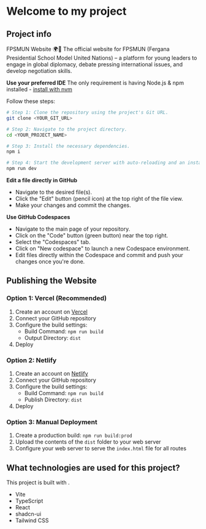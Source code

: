 # Welcome to my project

## Project info
FPSMUN Website 🌍💼
The official website for FPSMUN (Fergana Presidential School Model United Nations) – a platform for young leaders to engage in global diplomacy, debate pressing international issues, and develop negotiation skills.

**Use your preferred IDE**
The only requirement is having Node.js & npm installed - [install with nvm](https://github.com/nvm-sh/nvm#installing-and-updating)

Follow these steps:

```sh
# Step 1: Clone the repository using the project's Git URL.
git clone <YOUR_GIT_URL>

# Step 2: Navigate to the project directory.
cd <YOUR_PROJECT_NAME>

# Step 3: Install the necessary dependencies.
npm i

# Step 4: Start the development server with auto-reloading and an instant preview.
npm run dev
```

**Edit a file directly in GitHub**

- Navigate to the desired file(s).
- Click the "Edit" button (pencil icon) at the top right of the file view.
- Make your changes and commit the changes.

**Use GitHub Codespaces**

- Navigate to the main page of your repository.
- Click on the "Code" button (green button) near the top right.
- Select the "Codespaces" tab.
- Click on "New codespace" to launch a new Codespace environment.
- Edit files directly within the Codespace and commit and push your changes once you're done.

## Publishing the Website

### Option 1: Vercel (Recommended)

1. Create an account on [Vercel](https://vercel.com)
2. Connect your GitHub repository
3. Configure the build settings:
   - Build Command: `npm run build`
   - Output Directory: `dist`
4. Deploy

### Option 2: Netlify

1. Create an account on [Netlify](https://netlify.com)
2. Connect your GitHub repository
3. Configure the build settings:
   - Build Command: `npm run build`
   - Publish Directory: `dist`
4. Deploy

### Option 3: Manual Deployment

1. Create a production build: `npm run build:prod`
2. Upload the contents of the `dist` folder to your web server
3. Configure your web server to serve the `index.html` file for all routes

## What technologies are used for this project?

This project is built with .

- Vite
- TypeScript
- React
- shadcn-ui
- Tailwind CSS
   
 